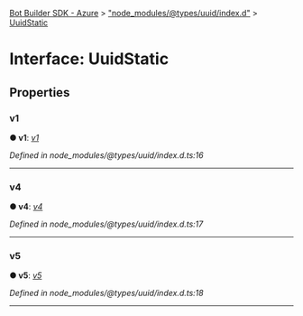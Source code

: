 [Bot Builder SDK - Azure](../README.md) > ["node_modules/@types/uuid/index.d"](../modules/_node_modules__types_uuid_index_d_.md) > [UuidStatic](../interfaces/_node_modules__types_uuid_index_d_.uuidstatic.md)



# Interface: UuidStatic


## Properties
<a id="v1"></a>

###  v1

**●  v1**:  *[v1](_node_modules__types_uuid_index_d_.uuidstatic.md#v1)* 

*Defined in node_modules/@types/uuid/index.d.ts:16*





___

<a id="v4"></a>

###  v4

**●  v4**:  *[v4](_node_modules__types_uuid_index_d_.uuidstatic.md#v4)* 

*Defined in node_modules/@types/uuid/index.d.ts:17*





___

<a id="v5"></a>

###  v5

**●  v5**:  *[v5](_node_modules__types_uuid_index_d_.uuidstatic.md#v5)* 

*Defined in node_modules/@types/uuid/index.d.ts:18*





___


